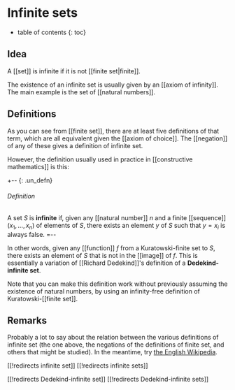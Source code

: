 
# Infinite sets
* table of contents
{: toc}

## Idea

A [[set]] is infinite if it is not [[finite set|finite]].

The existence of an infinite set is usually given by an [[axiom of infinity]].  The main example is the set of [[natural numbers]].


## Definitions

As you can see from [[finite set]], there are at least five definitions of that term, which are all equivalent given the [[axiom of choice]].  The [[negation]] of any of these gives a definition of infinite set.

However, the definition usually used in practice in [[constructive mathematics]] is this:

+-- {: .un_defn}
###### Definition

A set $S$ is __infinite__ if, given any [[natural number]] $n$ and a finite [[sequence]] $(x_1, \ldots, x_n)$ of elements of $S$, there exists an element $y$ of $S$ such that $y = x_i$ is always false.
=--

In other words, given any [[function]] $f$ from a Kuratowski-finite set to $S$, there exists an element of $S$ that is not in the [[image]] of $f$.  This is essentially a variation of [[Richard Dedekind]]\'s definition of a __Dedekind-infinite set__.

Note that you can make this definition work without previously assuming the existence of natural numbers, by using an infinity-free definition of Kuratowski-[[finite set]].


## Remarks

Probably a lot to say about the relation between the various definitions of infinite set (the one above, the negations of the definitions of finite set, and others that might be studied).  In the meantime, try [the English Wikipedia](http://secure.wikimedia.org/wikipedia/en/wiki/Dedekind-infinite_set).


[[!redirects infinite set]]
[[!redirects infinite sets]]

[[!redirects Dedekind-infinite set]]
[[!redirects Dedekind-infinite sets]]
